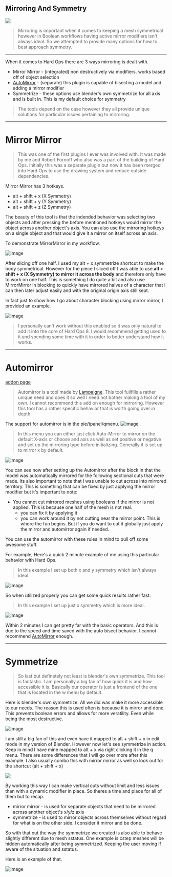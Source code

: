 ## Mirroring And Symmetry

![](img\songbread.gif)

> Mirroring is important  when it comes to keeping a mesh symmetrical however in
Boolean workflows having active mirror modifiers isn't always ideal. So we attempted to
provide many options for how to best approach symmetry.

___
When it comes to Hard Ops there are 3 ways mirroring is dealt with.
 - Mirror Mirror - (integrated) non destructively via modifiers. works based off of object selection
 - [AutoMirror](http://blenderaddonlist.blogspot.com/2014/07/addon-auto-mirror.html) -
(separate) this plugin is capable of bisecting a model and adding a mirror modifier
 - Symmetrize - these options use blender's own symmetrize for all axis and is built in. This is my default choice for symmetry

 > The tools depend on the case however they all provide unique solutions for
 particular issues pertaining to mirroring.
 ___

# Mirror Mirror

> This was one of the first plugins I ever was involved with. It was made by me
and Robert Fornoff who also was a part of the building of Hard Ops. Initially this
was a separate plugin but now it has been merged into Hard Ops to use the
drawing system and reduce outside dependencies.

Mirror Mirror has 3 hotkeys.
- alt + shift + x (X Symmetry)
- alt + shift + y (Y Symmetry)
- alt + shift + z (Z Symmetry)

The beauty of this tool is that the indended behavior was selecting two objects
and after pressing the before mentioned hotkeys would mirror the object across
another object's axis. You can also use the mirroring hotkeys on a single object
 and that  would give it a mirror on itself across an axis.

To demonstrate MirrorMirror in my workflow.  

![image](img\mirror\m1.gif)

After slicing off one half. I used my alt + x symmetrize shortcut to make the body
symmetrical. However for the piece I sliced off I was able to use **alt + shift + x (X Symmetry)
to mirror it across the body** and therefore only have to work on one half. This
is something I do quite a bit and also use MirrorMirror in blocking to quickly
have mirrored halves of a character that I can then later adjust easily and with
the original origin axis still kept.

In fact just to show how I go about character blocking using mirror mirror, I
provided an example.

![image](img\mirror\m2.gif)

> I personally can't work without this enabled so it was only natural to add it
into the core of Hard Ops 8. I would recommend getting used to it and spending
 some time with it in order to better understand how it works.

 ___

 # Automirror
 [addon page](http://blenderaddonlist.blogspot.com/2014/07/addon-auto-mirror.html)

 > Automirror is a tool made by [Lampaigne](https://cgcookiemarkets.com/all-products/lapineiges-tool-add-ons-compilation/).
 This tool fullfills a rather unique need and does it so well I need not bother
 making a tool of my own. I cannot recommend this add on enough for mirroring.
 However this tool has a rather specific behavior that is worth going over in depth.

The support for automirror is in the pie/tpanel/qmenu.
  ![image](img\mirror\m4.png)

> In this menu you can either just click Auto-Mirror to mirror on the default X-axis
or choose and axis as well as set positive or negative and set up the mirroring type before
initializing. Generally it is set up to mirror x by default.

 ![image](img\mirror\m3.gif)

You can see now after setting up the Automirror after the block in that the
model was automatically mirrored for the following sectional cuts that were made.
Its also important to note that I was unable to cut across into mirrored territory.
This is something that can be fixed by just applying the mirror modifier but it's
important to note:

 - You cannot cut mirrored meshes using booleans if the mirror is not applied. This is because one half of the mesh is not real.
    - you can fix it by applying it
    - you can work around it by not cutting near the mirror point. This is where the fun begins. But if you do want to cut it globally just apply the mirror and automirror again if needed.

You can use the automirror with these rules in mind to pull off some awesome stuff.

For example, Here's a quick 2 minute example of me using this particular behavior with Hard Ops.

> In this example I set up both x and y symmetry which isn't always ideal.

![image](img\mirror\m5.gif)

So when utilized properly you can get some quick results rather fast.

> In this example I set up just x symmetry which is more ideal.

![image](img\mirror\m6.gif)

Within 2 minutes I can get pretty far with the basic operators. And this is due to the speed and time saved with the auto bisect behavior. I cannot recommend [AutoMirror](http://blenderaddonlist.blogspot.com/2014/07/addon-auto-mirror.html) enough.

___

# Symmetrize

> So last but definetely not least is blender's own symmetrize. This tool is fantastic. I am personally a big fan of how quick it is and how accessible it is. Basically our operator is just a frontend of the one that is located in the w menu by default.

Here is blender's own symmetrize. All we did was make it more accessible to our needs. The reason this is used often is because it is mirror and done. This prevents boolean errors and allows for more veratility. Even while being the most destructive.

![image](img\mirror\m7.gif)

I am still a big fan of this and even have it mapped to alt + shift + x in edit mode in my version of Blender. However now let's see symmetrize in action. Keep in mind I have mine mapped to alt + x via right clicking it in the q menu. There are some differences that I will go over more after this example. I also usually combo this with mirror mirror as well so look out for the shortcut (alt + shift + x)

![](img\mirror\m8.gif)

By working this way I can make vertical cuts without limit and less issues than with a dynamic modifier in place. So theres a time and place for all of them but to recap.

- mirror mirror - is used for separate objects that need to be mirrored across another object's x/y/z axis
- symmetrize - is used to mirror objects across themselves without regard for what is on the other side. I consider it mirror and be done.

So with that out the way the symmetrize we created is also able to behave slightly different due to mesh sstatus. One example is cstep meshes will be hidden automatically after being symmetrized. Keeping the user moving if aware of the situation and sstatus.

Here is an example of that.

![image](img\mirror\m9.gif)
